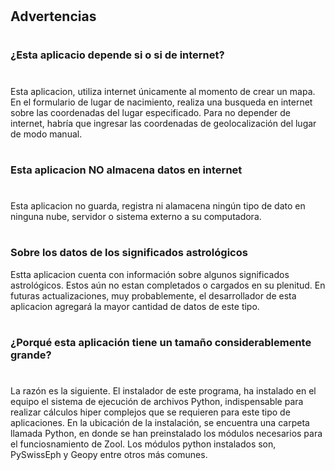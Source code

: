 #
## Advertencias
#
### ¿Esta aplicacio depende si o si de internet?
#
Esta aplicacion, utiliza internet únicamente al momento de crear un mapa. En el formulario de lugar de nacimiento, realiza una busqueda en internet sobre las coordenadas del lugar especificado. Para no depender de internet, habría que ingresar las coordenadas de geolocalización del lugar de modo manual.
#
### Esta aplicacion NO almacena datos en internet
#
Esta aplicacion no guarda, registra ni alamacena ningún tipo de dato en ninguna nube, servidor o sistema externo a su computadora.
#
### Sobre los datos de los significados astrológicos
Estta aplicacion cuenta con información sobre algunos significados astrológicos. Estos aún no estan completados o cargados en su plenitud. En futuras actualizaciones, muy probablemente, el desarrollador de esta aplicacion agregará la mayor cantidad de datos de este tipo.
#
### ¿Porqué esta aplicación tiene un tamaño considerablemente grande?
#
La razón es la siguiente. El instalador de este programa, ha instalado en el equipo el sistema de ejecución de archivos Python, indispensable para realizar cálculos hiper complejos que se requieren para este tipo de aplicaciones. En la ubicación de la instalación, se encuentra una carpeta llamada Python, en donde se han preinstalado los módulos necesarios para el funciosnamiento de Zool. Los módulos python instalados son, PySwissEph y Geopy entre otros más comunes.
#
